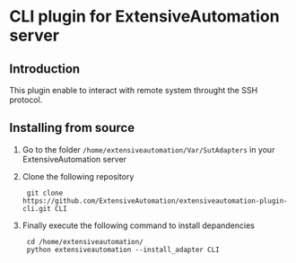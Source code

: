 CLI plugin for ExtensiveAutomation server
===================================================

Introduction
------------

This plugin enable to interact with remote system throught the SSH protocol.

Installing from source
----------------------

1. Go to the folder `/home/extensiveautomation/Var/SutAdapters` in your ExtensiveAutomation server  

1. Clone the following repository 

        git clone https://github.com/ExtensiveAutomation/extensiveautomation-plugin-cli.git CLI
  
3. Finally execute the following command to install depandencies

        cd /home/extensiveautomation/
        python extensiveautomation --install_adapter CLI